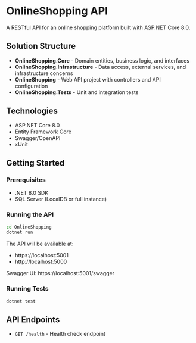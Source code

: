 # OnlineShopping API

A RESTful API for an online shopping platform built with ASP.NET Core 8.0.

## Solution Structure

- **OnlineShopping.Core** - Domain entities, business logic, and interfaces
- **OnlineShopping.Infrastructure** - Data access, external services, and infrastructure concerns
- **OnlineShopping** - Web API project with controllers and API configuration
- **OnlineShopping.Tests** - Unit and integration tests

## Technologies

- ASP.NET Core 8.0
- Entity Framework Core
- Swagger/OpenAPI
- xUnit

## Getting Started

### Prerequisites

- .NET 8.0 SDK
- SQL Server (LocalDB or full instance)

### Running the API

```bash
cd OnlineShopping
dotnet run
```

The API will be available at:
- https://localhost:5001
- http://localhost:5000

Swagger UI: https://localhost:5001/swagger

### Running Tests

```bash
dotnet test
```

## API Endpoints

- `GET /health` - Health check endpoint